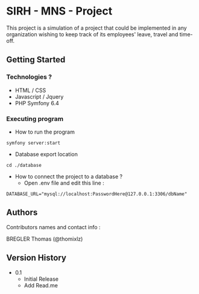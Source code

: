 # SIRH - MNS - Project

This project is a simulation of a project that could be implemented in any organization wishing to keep track of its employees' leave, travel and time-off.

## Getting Started

### Technologies ?

* HTML / CSS
* Javascript / Jquery
* PHP Symfony 6.4

### Executing program

* How to run the program
```
symfony server:start
```

* Database export location 
```
cd ./database
```

* How to connect the project to a database ?
    * Open .env file and edit this line :

```
DATABASE_URL="mysql://localhost:PasswordHere@127.0.0.1:3306/dbName"
```

## Authors

Contributors names and contact info :

BREGLER Thomas (@thomixlz) 

## Version History

* 0.1
    * Initial Release
    * Add Read.me
